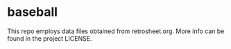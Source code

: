 # baseball

This repo employs data files obtained from retrosheet.org. More info can be found in the project LICENSE.